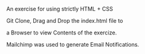 An exercise for using strictly HTML + CSS

Git Clone, Drag and Drop the index.html file to 

a Browser to view Contents of the exercize. 

Mailchimp was used to generate Email Notifications.
